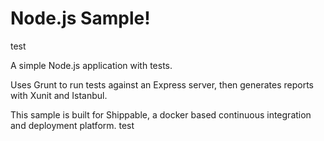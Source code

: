 Node.js Sample!
=================

test 

A simple Node.js application with tests.

Uses Grunt to run tests against an Express server, then generates reports with Xunit and Istanbul.

This sample is built for Shippable, a docker based continuous integration and deployment platform.
test

